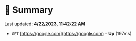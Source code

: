 # 📖 Summary
Last updated: **4/22/2023, 11:42:22 AM**

- `GET` [https://google.com](https://google.com) - **Up** (197ms)
